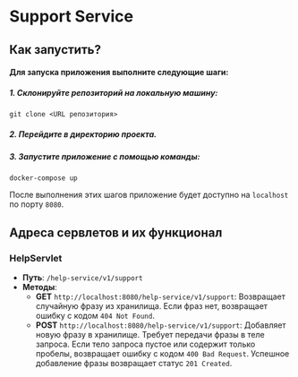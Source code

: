 # **Support Service**

## **Как запустить?**

#### Для запуска приложения выполните следующие шаги:

##### **1. Склонируйте репозиторий на локальную машину:**
`git clone <URL репозитория>`

##### **2. Перейдите в директорию проекта.**

##### **3. Запустите приложение с помощью команды:**

```docker-compose up```


После выполнения этих шагов приложение будет доступно на `localhost` по порту `8080`.

## **Адреса сервлетов и их функционал**

### HelpServlet

- **Путь**: `/help-service/v1/support`
- **Методы**:
  - **GET** `http://localhost:8080/help-service/v1/support`: Возвращает случайную фразу из хранилища. Если фраз нет, возвращает ошибку с кодом `404 Not Found`.
  - **POST** `http://localhost:8080/help-service/v1/support`: Добавляет новую фразу в хранилище. Требует передачи фразы в теле запроса. Если тело запроса пустое или содержит только пробелы, возвращает ошибку с кодом `400 Bad Request`. Успешное добавление фразы возвращает статус `201 Created`.
